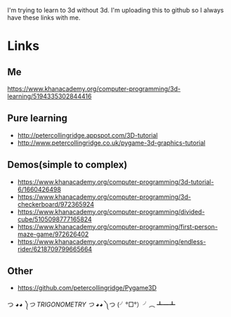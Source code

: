 ﻿I'm trying to learn to 3d without 3d.
I'm uploading this to github so I always have these links with me.

# Links

## Me
https://www.khanacademy.org/computer-programming/3d-learning/5194335302844416

## Pure learning
* http://petercollingridge.appspot.com/3D-tutorial
* http://www.petercollingridge.co.uk/pygame-3d-graphics-tutorial


## Demos(simple to complex)
* https://www.khanacademy.org/computer-programming/3d-tutorial-6/1660426498
* https://www.khanacademy.org/computer-programming/3d-checkerboard/972365924
* https://www.khanacademy.org/computer-programming/divided-cube/5105098777165824
* https://www.khanacademy.org/computer-programming/first-person-maze-game/972626402
* https://www.khanacademy.org/computer-programming/endless-rider/6218709799665664

## Other
* https://github.com/petercollingridge/Pygame3D

 つ ◕_◕ ༽つ TRIGONOMETRY  つ ◕_◕ ༽つ
(╯°□°）╯︵ ┻━┻